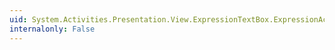 ```yaml
---
uid: System.Activities.Presentation.View.ExpressionTextBox.ExpressionActivityEditor
internalonly: False
---
```

